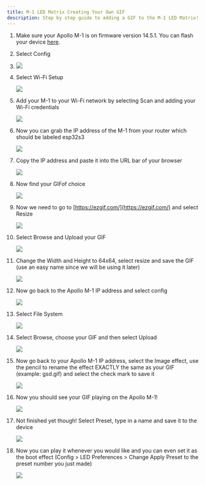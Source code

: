 ```yaml
---
title: M-1 LED Matrix Creating Your Own GIF
description: Step by step guide to adding a GIF to the M-1 LED Matrix!
---
```

1. Make sure your Apollo M-1 is on firmware version 14.5.1. You can flash your device [here](https://wiki.apolloautomation.com/products/m1/troubleshooting/m1-reflash/).
2. Select Config
3. ![](../../../assets/config.png)
4. Select Wi-Fi Setup

   ![](../../../assets/wifi.png)

5. Add your M-1 to your Wi-Fi network by selecting Scan and adding your Wi-Fi credentials

   ![](../../../assets/ssid.png)

6. Now you can grab the IP address of the M-1 from your router which should be labeled esp32s3

   ![](../../../assets/esp.png)

7. Copy the IP address and paste it into the URL bar of your browser

   ![](../../../assets/ip.png)

8. Now find your GIFof choice

   ![](../../../assets/gsd.gif)

9. Now we need to go to [https://ezgif.com/](https://ezgif.com/) and select Resize

   ![](../../../assets/resize.png)

10. Select Browse and Upload your GIF

    ![](../../../assets/upload-gif.png)

11. Change the Width and Height to 64x64, select resize and save the GIF (use an easy name since we will be using it later)

    ![](../../../assets/64x64-1.png)

12. Now go back to the Apollo M-1 IP address and select config

    ![](../../../assets/config-1.png)

13. Select File System

    ![](../../../assets/file-system.png)

14. Select Browse, choose your GIF and then select Upload

    ![](../../../assets/upload.png)

15. Now go back to your Apollo M-1 IP address, select the Image effect, use the pencil to rename the effect EXACTLY the same as your GIF (example: gsd.gif) and select the check mark to save it

    ![](../../../assets/image-8.png)

16. Now you should see your GIF playing on the Apollo M-1!

    ![](../../../assets/panel.png)

17. Not finished yet though! Select Preset, type in a name and save it to the device

    ![](../../../assets/save.png)

18. Now you can play it whenever you would like and you can even set it as the boot effect (Config &gt; LED Preferences &gt; Change Apply Preset to the preset number you just made)

    ![](../../../assets/boot.png)

    &nbsp;

    &nbsp;